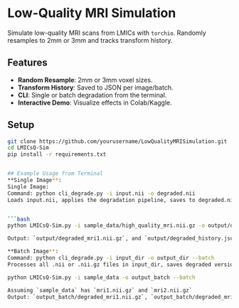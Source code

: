 # Low-Quality MRI Simulation

Simulate low-quality MRI scans from LMICs with `torchio`. Randomly resamples to 2mm or 3mm and tracks transform history.

## Features
- **Random Resample**: 2mm or 3mm voxel sizes.
- **Transform History**: Saved to JSON per image/batch.
- **CLI**: Single or batch degradation from the terminal.
- **Interactive Demo**: Visualize effects in Colab/Kaggle.

## Setup
```bash
git clone https://github.com/yourusername/LowQualityMRISimulation.git
cd LMICsQ-Sim
pip install -r requirements.txt


## Example Usage from Terminal
**Single Image**:
Single Image:
Command: python cli_degrade.py -i input.nii -o degraded.nii
Loads input.nii, applies the degradation pipeline, saves to degraded.nii, and writes transform history to degraded_history.json.


```bash
python LMICsQ-Sim.py -i sample_data/high_quality_mri.nii.gz -o output/degraded.nii --single

Output: `output/degraded_mri1.nii.gz`, and `output/degraded_history.json`.

**Batch Image**:
Command: python cli_degrade.py -i input_dir -o output_dir --batch
Processes all .nii or .nii.gz files in input_dir, saves degraded versions to output_dir (e.g., degraded_file1.nii), and writes a single batch_transform_history.json for all images.

python LMICsQ-Sim.py -i sample_data -o output_batch --batch

Assuming `sample_data` has `mri1.nii.gz` and `mri2.nii.gz`
Output: `output_batch/degraded_mri1.nii.gz`, `output_batch/degraded_mri2.nii.gz`, and `output_batch/batch_transform_history.json`.



